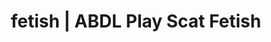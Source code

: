 ---
categories:
- Queer Kinks
- Lingerie Art
- Gender-Fluid
- ASMR Porn
- Interactive NSFW
image: /assets/images/1747714156219.jpg
layout: post
schema:
  description: Premium adult content featuring ABDL Play, Scat Fetish. High-quality
    artwork with erotic themes.
  keywords:
  - Nerdy Seduction
  - ABDL Play
  - Scat Fetish
  - Body Positivity
  - Sensual Cosplay
  - Spiritual Kink
  - Queer Kinks
  name: 1747714156219 | ABDL Play Scat Fetish
  type: VisualArtwork
seo:
  description: Featured content with high-quality Scat Fetish, ABDL Play. HD images
    available.
  keywords: Scat Fetish, ABDL Play
  og_image: /assets/images/1747714156219.jpg
  schema_type: VisualArtwork
tags:
- '#fetish'
- ABDL Play
- Scat Fetish
title: fetish | ABDL Play Scat Fetish
---